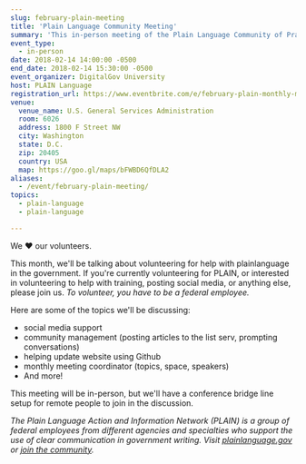 ```yaml
---
slug: february-plain-meeting
title: 'Plain Language Community Meeting'
summary: 'This in-person meeting of the Plain Language Community of Practice will focus on volunteers.'
event_type:
  - in-person
date: 2018-02-14 14:00:00 -0500
end_date: 2018-02-14 15:30:00 -0500
event_organizer: DigitalGov University
host: PLAIN Language
registration_url: https://www.eventbrite.com/e/february-plain-monthly-meeting-registration-42365715997
venue:
  venue_name: U.S. General Services Administration
  room: 6026
  address: 1800 F Street NW
  city: Washington
  state: D.C.
  zip: 20405
  country: USA
  map: https://goo.gl/maps/bFWBD6QfDLA2
aliases:
  - /event/february-plain-meeting/
topics:
  - plain-language
  - plain-language

---
```


We :heart: our volunteers.

This month, we'll be talking about volunteering for help with plainlanguage in the government.
If you're currently volunteering for PLAIN, or interested in volunteering to help with training, posting social media, or anything else, please join us.  _To volunteer, you have to be a federal employee._

Here are some of the topics we'll be discussing:

- social media support
- community management (posting articles to the list serv, prompting conversations)
- helping update website using Github
- monthly meeting coordinator (topics, space, speakers)
- And more!

This meeting will be in-person, but we'll have a conference bridge line setup for remote people to join in the discussion.

_The Plain Language Action and Information Network (PLAIN) is a group of federal employees from different agencies and specialties who support the use of clear communication in government writing. Visit [plainlanguage.gov](https://www.plainlanguage.gov/) or [join the community](https://www.digitalgov.gov/communities/plain-language/)._
